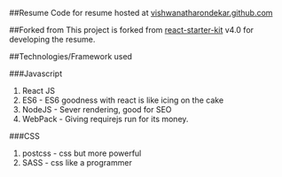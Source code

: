 ##Resume
Code for resume hosted at [vishwanatharondekar.github.com](https://vishwanatharondekar.github.com)

##Forked from
This project is forked from [react-starter-kit](https://github.com/kriasoft/react-starter-kit) v4.0 for developing the resume.

##Technologies/Framework used

###Javascript
1. React JS 
2. ES6 - ES6 goodness with react is like icing on the cake
3. NodeJS - Sever rendering, good for SEO
4. WebPack - Giving requirejs run for its money.

###CSS
1. postcss - css but more powerful
2. SASS - css like a programmer
